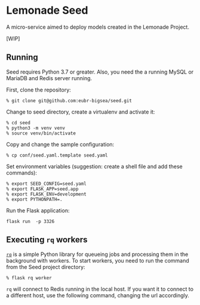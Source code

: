 Lemonade Seed
=============

A micro-service aimed to deploy models created in the Lemonade Project.

[WIP]

## Running

Seed requires Python 3.7 or greater. Also, you need the a running MySQL or MariaDB and Redis server running. 

First, clone the repository:

```
% git clone git@github.com:eubr-bigsea/seed.git
```
Change to seed directory, create a virtualenv and activate it:

```
% cd seed
% python3 -m venv venv
% source venv/bin/activate
```
Copy and change the sample configuration:

```
% cp conf/seed.yaml.template seed.yaml
```

Set environment variables (suggestion: create a shell file and add these commands):

```
% export SEED_CONFIG=seed.yaml
% export FLASK_APP=seed.app
% export FLASK_ENV=development
% export PYTHONPATH=.
```

Run the Flask application:

```
flask run  -p 3326
```

## Executing `rq` workers
[`rq`](http://python-rq.org/) is a simple Python library for queueing jobs and processing them in the background with workers.
To start workers, you need to run the command from the Seed project directory:

```
% flask rq worker

```
`rq` will connect to Redis running in the local host. If you want it to connect to a different host, use the following command,
changing the url accordingly.

```
